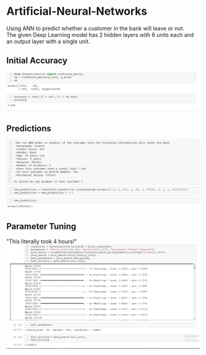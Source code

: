 # Artificial-Neural-Networks
Using ANN to predict whether a customer in the bank will leave or not.                                                               
The given Deep Learning model has 2 hidden layers with 6 units each and an output layer with a single unit.                               

## Initial Accuracy
![](/Screenshot_1.jpg)

## Predictions
![](/Screenshot_2.jpg)

## Parameter Tuning                                          
"This literally took 4 hours!"                                                                          
![](/Screenshot_3.jpg)
 
